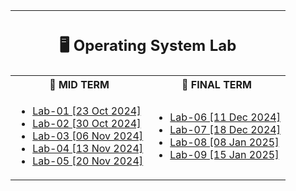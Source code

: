 <table>
  <tr>
    <th colspan="2">
      <h2>🖥️ Operating System Lab</h2>
    </th>
  </tr>
  <tr>
    <th>📌 MID TERM</th>
    <th>📌 FINAL TERM</th>
  </tr>
  <tr>
    <td>
      <ul>
        <li><a href="https://github.com/encodeshohan/Operating-System-Lab/tree/main/Windows-Terminal-23-Oct">Lab-01 [23 Oct 2024]</a></li>
        <li><a href="https://github.com/encodeshohan/Operating-System-Lab/tree/main/Linux-Terminal-30-Oct">Lab-02 [30 Oct 2024]</a></li>
        <li><a href="https://github.com/encodeshohan/Operating-System-Lab/tree/main/Linux-Terminal-06-Nov">Lab-03 [06 Nov 2024]</a></li>
        <li><a href="https://github.com/encodeshohan/Operating-System-Lab/tree/main/Linux-Terminal-13-Nov">Lab-04 [13 Nov 2024]</a></li>
        <li><a href="https://github.com/encodeshohan/Operating-System-Lab/tree/main/Linux-Terminal-20-Nov">Lab-05 [20 Nov 2024]</a></li>
      </ul>
    </td>
    <td>
      <ul>
        <li><a href="https://github.com/encodeshohan/Operating-System-Lab/tree/main/Linux-Terminal-11-Dec">Lab-06 [11 Dec 2024]</a></li>
        <li><a href="https://github.com/encodeshohan/Operating-System-Lab/tree/main/Linux-Terminal-18-Dec">Lab-07 [18 Dec 2024]</a></li>
        <li><a href="https://github.com/encodeshohan/Operating-System-Lab/tree/main/Linux-Terminal-08-Jan">Lab-08 [08 Jan 2025]</a></li>
        <li><a href="https://github.com/encodeshohan/Operating-System-Lab/tree/main/Linux-Terminal-15-Jan">Lab-09 [15 Jan 2025]</a></li>
      </ul>
    </td>
  </tr>
</table>

